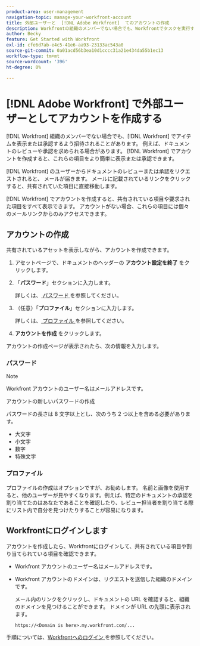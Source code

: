 ```yaml
---
product-area: user-management
navigation-topic: manage-your-workfront-account
title: 外部ユーザーと  [!DNL Adobe Workfront]  てのアカウントの作成
description: Workfrontの組織のメンバーでない場合でも、Workfrontでタスクを実行するように求められる場合があります。 Workfrontでアカウントを作成すると、この作業をより簡単に行うことができます。
author: Becky
feature: Get Started with Workfront
exl-id: cfe6d7ab-e4c5-41e6-aa93-23133ac543a0
source-git-commit: 0a01acd56b3ea10d1cccc31a21e434da55b1ec13
workflow-type: tm+mt
source-wordcount: '396'
ht-degree: 0%

---
```


# [!DNL Adobe Workfront] で外部ユーザーとしてアカウントを作成する

[!DNL Workfront] 組織のメンバーでない場合でも、[!DNL Workfront] でアイテムを表示または承認するよう招待されることがあります。 例えば、ドキュメントのレビューや承認を求められる場合があります。 [!DNL Workfront] でアカウントを作成すると、これらの項目をより簡単に表示または承認できます。

[!DNL Workfront] のユーザーからドキュメントのレビューまたは承認をリクエストされると、<!--or shares a Workfront object such as a report or Board with you, --> メールが届きます。 メールに記載されているリンクをクリックすると、共有されていた項目に直接移動します。

[!DNL Workfront] でアカウントを作成すると、共有されている項目や要求された項目をすべて表示できます。 アカウントがない場合、これらの項目には個々のメールリンクからのみアクセスできます。

## アカウントの作成

共有されているアセットを表示しながら、アカウントを作成できます。

1. アセットページで、ドキュメントのヘッダーの **アカウント設定を終了** をクリックします。

1. 「**パスワード**」セクションに入力します。

   詳しくは、[ パスワード ](#password) を参照してください。

1. （任意）「**プロファイル**」セクションに入力します。

   詳しくは、[ プロファイル ](#profile) を参照してください。

1. **アカウントを作成** をクリックします。


アカウントの作成ページが表示されたら、次の情報を入力します。

### パスワード

>[!NOTE]
>
>Workfront アカウントのユーザー名はメールアドレスです。

アカウントの新しいパスワードの作成

パスワードの長さは 8 文字以上とし、次のうち 2 つ以上を含める必要があります。

* 大文字
* 小文字
* 数字
* 特殊文字

### プロファイル

プロファイルの作成はオプションですが、お勧めします。 名前と画像を使用すると、他のユーザーが見やすくなります。例えば、特定のドキュメントの承認を割り当てたのはあなたであることを確認したり、レビュー担当者を割り当てる際にリスト内で自分を見つけたりすることが容易になります。

## Workfrontにログインします

アカウントを作成したら、Workfrontにログインして、共有されている項目や割り当てられている項目を確認できます。

* Workfront アカウントのユーザー名はメールアドレスです。
* Workfront アカウントのドメインは、リクエストを送信した組織のドメインです。

  メール内のリンクをクリックし、ドキュメントの URL を確認すると、組織のドメインを見つけることができます。 ドメインが URL の先頭に表示されます。

  `https://<Domain is here>.my.workfront.com/...`

手順については、[Workfrontへのログイン ](/help/quicksilver/workfront-basics/manage-your-account-and-profile/managing-your-workfront-account/log-in-to-workfront.md) を参照してください。
